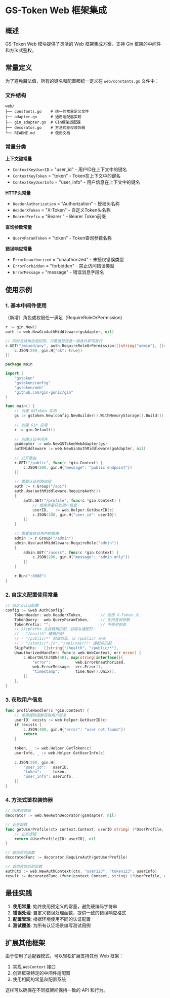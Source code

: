 # GS-Token Web 框架集成

## 概述

GS-Token Web 模块提供了灵活的 Web 框架集成方案，支持 Gin 框架的中间件和方法式鉴权。

## 常量定义

为了避免魔法值，所有的键名和配置都统一定义在 `web/constants.go` 文件中：

### 文件结构
```
web/
├── constants.go    # 统一的常量定义文件
├── adapter.go      # 通用适配器实现
├── gin_adapter.go  # Gin框架适配器
├── decorator.go    # 方法式鉴权装饰器
└── README.md       # 使用文档
```

### 常量分类

**上下文键常量**
- `ContextKeyUserID` = "user_id" - 用户ID在上下文中的键名
- `ContextKeyToken` = "token" - Token在上下文中的键名  
- `ContextKeyUserInfo` = "user_info" - 用户信息在上下文中的键名

**HTTP头常量**
- `HeaderAuthorization` = "Authorization" - 授权头名称
- `HeaderXToken` = "X-Token" - 自定义Token头名称
- `BearerPrefix` = "Bearer " - Bearer Token前缀

**查询参数常量**
- `QueryParamToken` = "token" - Token查询参数名称

**错误响应常量**
- `ErrorUnauthorized` = "unauthorized" - 未授权错误类型
- `ErrorForbidden` = "forbidden" - 禁止访问错误类型
- `ErrorMessage` = "message" - 错误消息字段名

## 使用示例

### 1. 基本中间件使用

（新增）角色或权限任一满足（RequireRoleOrPermission）
```go
r := gin.New()
auth := web.NewGinAuthMiddleware(gsAdapter, nil)

// 同时支持角色或权限，只要满足任意一类条件即可放行
r.GET("/mixed/any", auth.RequireRoleOrPermission([]string{"admin"}, []string{"settings:read"}), func(c *gin.Context) {
    c.JSON(200, gin.H{"ok": true})
})
```

```go
package main

import (
    "gstoken"
    "gstoken/config"
    "gstoken/web"
    "github.com/gin-gonic/gin"
)

func main() {
    // 创建 GSToken 实例
    gs := gstoken.New(config.NewBuilder().WithMemoryStorage().Build())
    
    // 创建 Gin 应用
    r := gin.Default()
    
    // 创建认证中间件
    gsAdapter := web.NewGSTokenWebAdapter(gs)
    authMiddleware := web.NewGinAuthMiddleware(gsAdapter, nil)
    
    // 公开路由
    r.GET("/public", func(c *gin.Context) {
        c.JSON(200, gin.H{"message": "public endpoint"})
    })
    
    // 需要认证的路由组
    auth := r.Group("/api")
    auth.Use(authMiddleware.RequireAuth())
    {
        auth.GET("/profile", func(c *gin.Context) {
            // 使用常量获取用户信息
            userID, _ := web.Helper.GetUserID(c)
            c.JSON(200, gin.H{"user_id": userID})
        })
    }
    
    // 需要管理员角色的路由
    admin := r.Group("/admin")
    admin.Use(authMiddleware.RequireRole("admin"))
    {
        admin.GET("/users", func(c *gin.Context) {
            c.JSON(200, gin.H{"message": "admin only"})
        })
    }
    
    r.Run(":8080")
}
```

### 2. 自定义配置使用常量

```go
// 自定义认证配置
config := &web.AuthConfig{
    TokenHeader: web.HeaderXToken,        // 使用 X-Token 头
    TokenQuery:  web.QueryParamToken,     // 支持查询参数
    TokenPrefix: "",                      // 不使用前缀
    // SkipPaths 支持精确匹配、前缀与通配符：
    // - "/health" 精确匹配
    // - "/public/*" 前缀匹配，以 /public/ 开头
    // - "/static/*.js"、"/api/user??" 通配符匹配
    SkipPaths:   []string{"/health", "/public/*"},
    UnauthorizedHandler: func(c web.WebContext, err error) {
        c.AbortWithJSON(401, map[string]interface{}{
            "error":           web.ErrorUnauthorized,
            web.ErrorMessage:  err.Error(),
            "timestamp":       time.Now().Unix(),
        })
    },
}
```

### 3. 获取用户信息

```go
func profileHandler(c *gin.Context) {
    // 使用辅助函数获取用户信息
    userID, exists := web.Helper.GetUserID(c)
    if !exists {
        c.JSON(400, gin.H{"error": "user not found"})
        return
    }
    
    token, _ := web.Helper.GetToken(c)
    userInfo, _ := web.Helper.GetUserInfo(c)
    
    c.JSON(200, gin.H{
        "user_id":   userID,
        "token":     token,
        "user_info": userInfo,
    })
}
```

### 4. 方法式鉴权装饰器

```go
// 创建装饰器
decorator := web.NewAuthDecorator(gsAdapter, nil)

// 业务函数
func getUserProfile(ctx context.Context, userID string) (*UserProfile, error) {
    // 业务逻辑
    return &UserProfile{ID: userID}, nil
}

// 装饰后的函数
decoratedFunc := decorator.RequireAuth(getUserProfile)

// 调用装饰后的函数
authCtx := web.NewAuthContext(ctx, "user123", "token123", userInfo)
result := decoratedFunc.(func(context.Context, string) (*UserProfile, error))(authCtx, "user123")
```

## 最佳实践

1. **使用常量**: 始终使用预定义的常量，避免硬编码字符串
2. **错误处理**: 自定义错误处理函数，提供一致的错误响应格式
3. **配置管理**: 根据环境使用不同的认证配置
4. **测试覆盖**: 为所有认证场景编写测试用例

## 扩展其他框架

由于使用了适配器模式，可以轻松扩展支持其他 Web 框架：

1. 实现 `WebContext` 接口
2. 创建框架特定的中间件适配器
3. 使用相同的常量和配置系统

这样可以确保在不同框架间保持一致的 API 和行为。